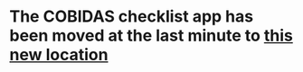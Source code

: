 <!-- This is a "placeholder" for the landing page of an old version of the app that was hosted on heroku. -->

# The COBIDAS checklist app has been moved at the last minute to [this new location](https://ohbm.github.io/cobidas/#/)
